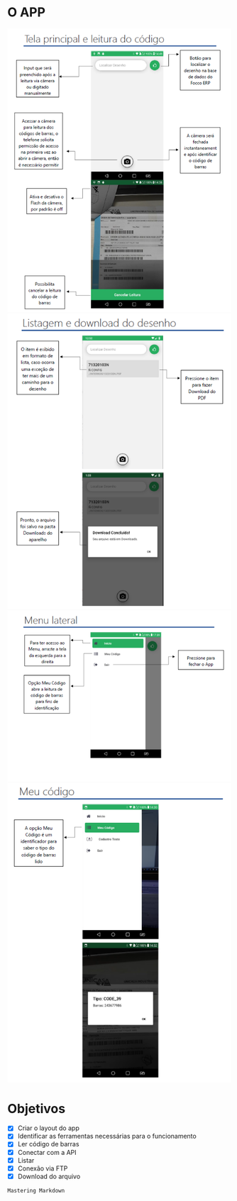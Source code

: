 # O APP
![Image of Yaktocat](https://github.com/peedrinhoph/app_desenhos_unicasa/blob/master/Anota%C3%A7%C3%A3o%202020-03-20%20173847.png)
![Image of Yaktocat](https://github.com/peedrinhoph/app_desenhos_unicasa/blob/master/Anota%C3%A7%C3%A3o%202020-03-20%20173914.png)
![Image of Yaktocat](https://github.com/peedrinhoph/app_desenhos_unicasa/blob/master/Anota%C3%A7%C3%A3o%202020-03-20%20173943.png)
![Image of Yaktocat](https://github.com/peedrinhoph/app_desenhos_unicasa/blob/master/Anota%C3%A7%C3%A3o%202020-03-20%20174004.png)

# Objetivos

- [x] Criar o layout do app
- [x] Identificar as ferramentas necessárias para o funcionamento
- [x] Ler código de barras
- [x] Conectar com a API
- [x] Listar
- [x] Conexão via FTP
- [x] Download do arquivo

```
Mastering Markdown
```
